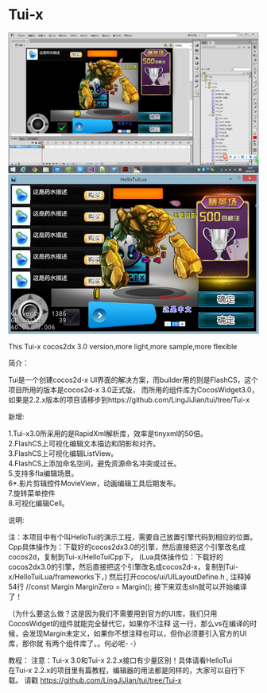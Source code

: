 Tui-x
=====

![](picture/pic1.jpg)
![](picture/pic2.jpg)

This Tui-x cocos2dx 3.0 version,more light,more sample,more flexible

简介：

Tui是一个创建cocos2d-x UI界面的解决方案，而builder用的则是FlashCS，这个项目所用的版本是cocos2d-x 3.0正式版，
而所用的组件库为CocosWidget3.0，如果是2.2.x版本的项目请移步到https://github.com/LingJiJian/tui/tree/Tui-x

新增:

1.Tui-x3.0所采用的是RapidXml解析库，效率是tinyxml的50倍。									
2.FlashCS上可视化编辑文本描边和阴影和对齐。												
3.FlashCS上可视化编辑ListView。														
4.FlashCS上添加命名空间，避免资源命名冲突或过长。											
5.支持多fla编辑场景。																		
6*.影片剪辑控件MovieView，动画编辑工具后期发布。	
7.旋转菜单控件		
8.可视化编辑Cell。								

说明:

注：本项目中有个叫HelloTui的演示工程，需要自己放置引擎代码到相应的位置。
Cpp具体操作为：下载好的cocos2dx3.0的引擎，然后直接把这个引擎改名成cocos2d，复制到Tui-x/HelloTuiCpp下，
(Lua具体操作位：下载好的cocos2dx3.0的引擎，然后直接把这个引擎改名成cocos2d-x，复制到Tui-x/HelloTuiLua/frameworks下，)
然后打开cocos/ui/UILayoutDefine.h , 注释掉 54行 //const Margin MarginZero = Margin(); 
接下来双击sln就可以开始编译了！

（为什么要这么做？这是因为我们不需要用到官方的UI库，我们只用CocosWidget的组件就能完全替代它，如果你不注释
这一行，那么vs在编译的时候，会发现Margin未定义，如果你不想注释也可以，但你必须要引入官方的UI库，那你就
有两个组件库了。。何必呢- -）

教程：
注意：Tui-x 3.0和Tui-x 2.2.x接口有少量区别！具体请看HelloTui							
在Tui-x 2.2.x的项目里有篇教程，编辑器的用法都是同样的，大家可以自行下载。
请戳 https://github.com/LingJiJian/tui/tree/Tui-x